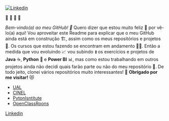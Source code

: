  [![Linkedin](https://user-images.githubusercontent.com/82783144/121920892-60bc2780-cd30-11eb-8cc7-de419c2f990c.jpg)](https://www.linkedin.com/in/agtonclemente/)
   
   💓 💓 💓 💓

*Bem-vindo(a) ao meu GitHub! 🤗* Quero dizer que estou muito feliz 🥳 por vê-lo(a) aqui! Vou aproveitar este Readme para explicar que o meu GitHub ainda está em construção 🏗️, assim como os meus repositórios e projetos 📂. Os cursos que estou fazendo se encontram em andamento 🚶‍♂️. Então a medida que vou evoluindo 📈 vou subindo ⏫ os exercícios e projetos de **Java** ☕, **Python** 🐍 e **Power BI** 📊, mas como estou trabalhando em outros projetos ainda não decidi quais farão parte ou não do meu repositório 🤔. De todo jeito, clonei vários repositórios muito interessantes! 👀
**Obrigado por me visitar!** 😻

* [UAL](https://autonoma.pt/) 
* [CINEL](https://www.cinel.pt/appv2/)  
* [PytonIsntitute](https://pythoninstitute.org/)  
* [OpenClassRoons](https://openclassrooms.com/en/)  

[Linkedin](https://www.linkedin.com/in/agtonclemente/)         


